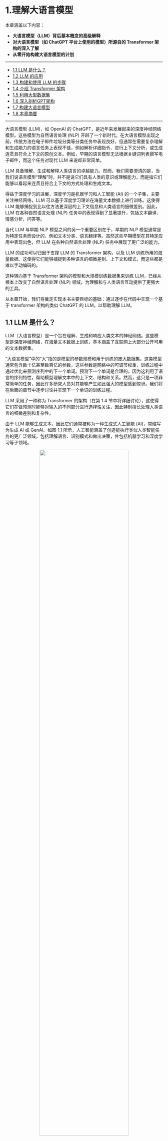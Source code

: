 # 1.理解大语言模型

本章涵盖以下内容：

- **大语言模型（LLM）背后基本概念的高级解释**
- **对大语言模型（如 ChatGPT 平台上使用的模型）所源自的 Transformer 架构的深入了解**
- **从零开始构建大语言模型的计划**

------




- [1.1 LLM 是什么？](#11-llm-是什么)
- [1.2 LLM 的应用](#12-llm-的应用)
- [1.3 构建和使用 LLM 的步骤](#13-构建和使用-llm-的步骤)
- [1.4 介绍 Transformer 架构](#14-介绍-transformer-架构)
- [1.5 利用大型数据集](#15-利用大型数据集)
- [1.6 深入剖析GPT架构](#16-深入剖析gpt架构)
- [1.7 构建大语言模型](#17-构建大语言模型)
- [1.8 本章摘要](#18-本章摘要)



------


大语言模型 (LLM)，如 OpenAI 的 ChatGPT，是近年来发展起来的深度神经网络模型。这些模型为自然语言处理 (NLP) 开辟了一个新时代。在大语言模型出现之前，传统方法在电子邮件垃圾分类等分类任务中表现良好，但通常在需要复杂理解和生成能力的语言任务上表现不佳，例如解析详细指令、进行上下文分析，或生成连贯且符合上下文的原创文本。例如，早期的语言模型无法根据关键词列表撰写电子邮件，而这个任务对现代 LLM 来说却非常简单。

LLM 具备理解、生成和解释人类语言的卓越能力。然而，我们需要澄清的是，当我们说语言模型“理解”时，并不是说它们具有人类的意识或理解能力，而是指它们能够以看起来连贯且符合上下文的方式处理和生成文本。

得益于深度学习的进展，深度学习是机器学习和人工智能 (AI) 的一个子集，主要关注神经网络，LLM 可以基于深度学习理论在海量文本数据上进行训练。这使得 LLM 能够捕捉到比以往方法更深层的上下文信息和人类语言的细微差别。因此，LLM 在各种自然语言处理 (NLP) 任务中的表现得到了显著提升，包括文本翻译、情感分析、问答等。

当代 LLM 与早期 NLP 模型之间的另一个重要区别在于，早期的 NLP 模型通常是为特定任务而设计的，例如文本分类、语言翻译等。虽然这些早期模型在其特定应用中表现出色，但 LLM 在各种自然语言处理 (NLP) 任务中展现了更广泛的能力。

LLM 的成功可以归因于支撑 LLM 的 Transformer 架构，以及 LLM 训练所用的海量数据。这使得它们能够捕捉到多种语言的细微差别、上下文和模式，而这些都是难以手动编码的。

这种转向基于 Transformer 架构的模型和大规模训练数据集来训练 LLM，已经从根本上改变了自然语言处理 (NLP) 领域，为理解和与人类语言互动提供了更强大的工具。

从本章开始，我们将奠定实现本书主要目标的基础：通过逐步在代码中实现一个基于 transformer 架构的类似 ChatGPT 的 LLM，以帮助理解 LLM。



## 1.1 LLM 是什么？

LLM（大语言模型）是一个旨在理解、生成和响应人类文本的神经网络。这些模型是深度神经网络，在海量文本数据上训练，基本涵盖了互联网上大部分公开可用的文本数据集。

“大语言模型”中的“大”指的是模型的参数规模和用于训练的庞大数据集。这类模型通常包含数十亿甚至数百亿的参数，这些参数是网络中的可调节权重，训练过程中通过优化来预测序列中的下一个单词。预测下一个单词是合理的，因为这利用了语言的序列特性，帮助模型理解文本中的上下文、结构和关系。然而，这只是一项非常简单的任务，因此许多研究人员对其能够产生如此强大的模型感到惊讶。我们将在后面的章节中逐步讨论并实现下一个单词的训练过程。

LLM 采用了一种称为 Transformer 的架构（在第 1.4 节中将详细讨论），这使得它们在做预测时能够对输入的不同部分进行选择性关注，因此特别擅长处理人类语言的细微差别和复杂性。

由于 LLM 能够生成文本，因此它们通常被称为一种生成式人工智能 (AI)，常缩写为生成 AI 或 GenAI。如图 1.1 所示，人工智能涵盖了创造能执行类似人类智能任务的更广泛领域，包括理解语言、识别模式和做出决策，并包括机器学习和深度学习等子领域。

<div style="text-align: center;">
    <img src="https://raw.githubusercontent.com/skindhu/Build-A-Large-Language-Model-CN/refs/heads/main/Image/chapter1/figure1.1.png" width="75%" />
</div>

用于实现人工智能的算法是机器学习领域的核心。机器学习往往不需要明确的编程实现，而是涉及可以从数据中学习并基于数据做出预测或决策的算法研究。举例来说，垃圾邮件过滤器就是机器学习的一个实际应用。与其手动编写规则来识别垃圾邮件，不如将标记为垃圾邮件和合法邮件的电子邮件示例输入给机器学习算法。通过最小化训练数据集上的预测误差，模型能够学习识别垃圾邮件的模式和特征，从而将新邮件分类为垃圾邮件或合法邮件。

如图 1.1 所示，深度学习是机器学习的一个子集，专注于使用三层或更多层的神经网络（即深度神经网络）来建模数据中的复杂模式和抽象。与深度学习不同，传统机器学习需要手动提取特征。这意味着人类专家需要识别并选择最相关的特征供模型使用。

虽然当前人工智能领域主要由机器学习和深度学习主导，但它也涵盖了其他方法，例如基于规则的系统、遗传算法、专家系统、模糊逻辑和符号推理。

回到垃圾邮件分类的例子，在传统机器学习中，人类专家会手动提取电子邮件文本中的特征，例如某些触发词的频率（“奖品”、“获胜”、“免费”）、感叹号的数量、全大写单词的使用，或者是否存在可疑链接。基于这些专家定义的特征创建的数据集随后用于训练模型。与传统机器学习不同，深度学习不需要手动提取特征，这意味着人类专家不需要为深度学习模型识别和选择最相关的特征。（不过，无论是在传统机器学习还是深度学习的垃圾邮件分类中，仍然需要收集标签，如垃圾邮件或非垃圾邮件，而这些标签需要由专家或用户进行收集。）

接下来的章节将介绍 LLM 能解决的问题、LLM 面临的挑战，以及我们将在本书中实现的通用 LLM 架构。



## 1.2 LLM 的应用

由于具备解析和理解非结构化文本数据的高级能力，LLM 在多个领域有着广泛的应用。目前，LLM 被广泛用于机器翻译、新文本生成（见图 1.2）、情感分析、文本摘要等多种任务。最近，LLM 还被用于内容创作，比如撰写小说、文章，甚至计算机代码。

<div style="text-align: center;">
    <img src="https://raw.githubusercontent.com/skindhu/Build-A-Large-Language-Model-CN/refs/heads/main/Image/chapter1/figure1.2.png" width="75%" />
</div>

LLM 还可以支持复杂的聊天机器人和虚拟助手，例如 OpenAI 的 ChatGPT 或谷歌的 Gemini（以前称为 Bard），这些助手能够回答用户的问题，并提升传统搜索引擎的功能，如 Google Search 和 Microsoft Bing。

此外，LLM 还可以有效地从医学或法律等专业领域的大量文本中检索知识。这包括筛选文档、总结长段落以及回答技术性问题。

总之，LLM 在自动化几乎所有涉及文本解析和生成的任务中都是不可或缺的。它们的应用几乎是无限的，随着我们不断创新和探索这些模型的新用法，LLM 显然有潜力重新定义我们与技术的关系，使其变得更加对话式、直观和易于访问。

在本书中，我们将重点了解 LLM 的工作原理，从基础开始，编码一个能够生成文本的 LLM。我们还将学习使 LLM 执行查询的技术，包括回答问题、总结文本、将文本翻译成不同语言等。换句话说，在本书中，我们将通过一步步构建的方式，学习复杂的 LLM 助手（如 ChatGPT）的工作原理。



## 1.3 构建和使用 LLM 的步骤

为什么我们应该构建自己的 LLM？从头开始编码一个 LLM 是理解其工作机制和局限性的绝佳练习。同时，这也使我们具备了对现有开源 LLM 架构进行预训练或微调的知识，以便将其应用于我们特定领域的数据集或任务。

研究表明，在建模性能方面，专为特定任务或领域定制的 LLM 通常能超过通用的 LLM，比如 ChatGPT，这些通用模型设计用于多种应用场景。例如，BloombergGPT 是一个专门针对金融领域的模型，还有针对医学问答定制的 LLM（有关更多细节，请参阅附录 B 的进一步阅读和参考文献部分）

使用定制的 LLM 有多个优势，尤其是在数据隐私方面。例如，公司可能因为保密问题而不愿与像 OpenAI 这样的第三方 LLM 提供商分享敏感数据。此外，开发定制的 LLM 可以直接在客户的设备上部署，比如笔记本电脑和智能手机，这是像 Apple 这样的公司当前正在探索的方向。这种针对LLM的本地部署实现能够显著降低响应延迟和服务器相关的成本。同时，定制的 LLM 使开发者拥有完全的自主权，能够根据需要控制模型的更新和修改。

创建 LLM 的一般过程包括预训练和微调。术语 "pre" 在 "pretraining" 中指的是初始阶段，此时模型（如 LLM）在一个大型且多样化的数据集上进行训练，以便获得对语言的广泛理解。预训练模型随后作为基础资源，可以通过微调进一步优化。微调是指模型在一个更针对特定任务或领域的数据集上进行专门训练。包含预训练和微调的这种两阶段训练方法在图 1.3 中进行了说明。

> [!TIP]
>
> **个人思考：** 预训练的数据集已经学习好了语言模型的基础能力，包括语法、词汇、语言结构，可以相对准确的预测下一个token。而微调则是利用特定领域的数据来让模型适应某些特定的任务。微调一般有两种方式：
>
> + 全权重的微调，这种方式会在训练过程中对模型的所有预训练权重进行调整，但由于权重已经经过预训练，大多数情况下，微调只会对预训练权重进行微小调整，而不是大幅度改变。这种方式能够让模型保持原有的语言生成能力，同时使其在特定任务上表现得更好。
> + 冻结部分权重的微调，一般冻结低层（往往是学习到的基础语言特征），对高层的权重进行调整。这种微调方式常在需要加速训练，或者数据量较小，全权重微调可能导致过拟合的情况下使用。

<div style="text-align: center;">
    <img src="https://raw.githubusercontent.com/skindhu/Build-A-Large-Language-Model-CN/refs/heads/main/Image/chapter1/figure1.3.png" width="75%" />
</div>

如图 1.3 所示，创建 LLM 的第一步是用大量文本数据进行训练，这些数据一般被称为原始文本。这里的 "raw" 指的是这些数据只是普通文本，没有任何标注信息[^1] 。（可以进行过滤，比如去除格式字符或未知语言的文档。）

LLM 的第一阶段训练被称为预训练，旨在创建一个初始的预训练 LLM，通常称为基础模型。GPT-3 模型是一个典型例子（ChatGPT 中原始模型的前身）。该模型可以完成文本补全，即对用户写了一半的句子进行续写。同时，它还具有有限的少量示例学习能力，这意味着它可以在仅有少量示例的情况下学习执行新任务，而不需要大量的训练数据。下一节“介绍 transformer 架构”将对此进行进一步说明。

在从大型文本数据集上训练得到预训练的 LLM 后，该LLM会学习预测文本中的下一个单词。我们可以在优质的标注数据上对 LLM 进行进一步训练，这个过程称为微调。

微调 LLM 的两个最流行的类别是指令微调和分类任务微调。在指令微调中，标注数据集包含指令和答案对，例如用于翻译文本的查询及其正确翻译。在分类微调中，标注数据集由文本及其对应的类别标签组成，比如与垃圾邮件和非垃圾邮件标签相关的电子邮件。

在本书中，我们将介绍 LLM 的预训练和微调的代码实现，并将在预训练基础 LLM 后，深入探讨指令微调和分类微调的具体细节。



## 1.4 介绍 Transformer 架构

大多数现代 LLM 基于 transformer 架构，这是一种深度神经网络架构，首次在 2017 年的论文《Attention Is All You Need》中提出。为了理解 LLM，我们需要简要回顾一下最初为机器翻译开发的原始 Transformer，该架构用于将英文文本翻译成德文和法文。图 1.4 显示了 Transformer 架构的简化版本。

<div style="text-align: center;">
    <img src="https://raw.githubusercontent.com/skindhu/Build-A-Large-Language-Model-CN/refs/heads/main/Image/chapter1/figure1.4.png" width="75%" />
</div>

图 1.4 中的 Transformer 架构由两个子模块组成：编码器和解码器。编码器模块处理文本输入，将其编码为一系列数值表示或向量，以捕捉输入的上下文信息。然后，解码器模块利用这些编码向量生成输出文本。例如，在翻译任务中，编码器将源语言文本编码为向量，而解码器则将这些向量解码为目标语言的文本。编码器和解码器都由多个层通过自注意力机制相连。您可能会对输入的预处理和编码过程有许多疑问，这些将在后续章节的逐步实现中详细解答。

Transformers 和 LLM 的一个关键组成部分是自注意力机制（图中未显示），它使模型能够相对地权衡序列中不同单词或标记的重要性。这个机制帮助模型捕捉输入数据中的远程依赖关系和上下文关系，从而提高生成连贯且与上下文相关的输出的能力。不过，由于自注意力机制的复杂性，我们将在第三章中逐步讨论和实现它。此外，第二章《处理文本数据》中，我们也将讨论并实现创建模型输入所需的数据预处理步骤。

> [!TIP]
>
> **个人思考：** 早期用于翻译任务的模型一般使用RNN，RNN的核心是循环结构，也就是会把当前的输出和之前的状态结合起来，再输入到下一步。这样，网络就可以记住前面输入的信息，并把这些信息应用到后续的预测中。例如，当你输入一段文字时，RNN会记住前面的单词，以帮助理解后面的单词。但这种机制也有一个非常明显的不足：长距离依赖问题。虽然RNN能“记住”前面的信息，但它对非常长的序列记忆能力有限。随着序列变长，早期信息会逐渐被“遗忘”，导致长距离依赖的问题。这就像你在听一长段话，可能会逐渐忘记开头说的内容。而Transformer架构通过自注意力机制（后面详细介绍实现机制）实现能够关注序列中的任意位置，而不需要经过层层传递。因此，无论信息在序列中距离多远，Transformer都能有效地捕捉和利用长距离的依赖关系。

Transformer 架构的后续变体，包括 BERT（双向编码器表示来自 Transformers 的缩写）和各种 GPT 模型（生成预训练变换器的缩写），都是基于这一概念进行构建的，以适应不同的任务。（参考文献见附录 B。）

BERT 是基于原始 Transformer 架构的编码器子模块，与 GPT 的训练方法有所不同。GPT 主要用于生成任务，而 BERT 及其变体则专注于掩码词预测，即模型在给定句子中预测被掩码或隐藏的词，如图 1.5 所示。这种独特的训练策略使得 BERT 在文本分类任务中具备优势，包括情感预测和文档分类。作为应用实例，截至目前，Twitter 正在使用 BERT 来检测有害内容。

> [!TIP]
>
> **个人思考：** 为什么BERT适合用于文档分类或情感预测，这主要是基于BERT的训练模式，BERT也是基于Transformer架构，但它采用的是 **masked language model (MLM)** 训练方式，即在训练过程中，它会随机遮掩输入句子中的一些词（称为“masked”），并让模型预测这些被遮掩的词。这种训练策略被称为**掩蔽词预测**。这一独特的训练方法使得 BERT 能够更好地理解句子的上下文，因为它需要根据整句话的前后部分来预测被遮掩的词。这种双向（bidirectional）的训练使得 BERT 更适合处理需要全局上下文理解的任务，而文档分类或情感预测正是两种对于上下文语义理解要求非常高的场景。

<div style="text-align: center;">
    <img src="https://raw.githubusercontent.com/skindhu/Build-A-Large-Language-Model-CN/refs/heads/main/Image/chapter1/figure1.5.png" width="75%" />
</div>

另一方面，GPT 专注于原始 Transformer 架构中的解码器部分，被设计用于需要生成文本的任务。这些任务包括机器翻译、文本摘要、小说创作和编写代码等。在本章接下来的部分，我们将更详细地讨论 GPT 架构，并在本书中从零开始实现它。

GPT 模型主要是为文本补全任务设计和训练的，但它们在能力上展现出显著的多样性。这些模型擅长执行zero-shot 和few-shot 学习任务。zero-shot 学习指的是在没有先前具体示例的情况下，能够处理完全未见过的任务。而few-shot 学习则是指模型可以从用户提供的极少量示例中进行学习，如图 1.6 所示。

<div style="text-align: center;">
    <img src="https://raw.githubusercontent.com/skindhu/Build-A-Large-Language-Model-CN/refs/heads/main/Image/chapter1/figure1.6.png" width="75%" />
</div>

> [!NOTE]
>
> **TRANSFORMERS 与 LLM**
>
> 如今的 LLM 大部分是基于上一节提到的 Transformer 架构来实现。因此，在文献中，Transformers 和 LLM 常常被视为同义词。然而，值得注意的是，并非所有的 Transformers 都是 LLM，因为它们也可以用于计算机视觉。同时，并非所有的 LLM 都是基于 Transformers 的，市场上也有一些基于递归和卷积架构的大语言模型。这些替代方法的主要目的是提高 LLM 的计算效率。不过，这些替代架构能否与基于 Transformer 的 LLM 的能力相竞争，以及它们是否会在实际中得到应用，还需要进一步观察。为了简单起见，本书将“LLM”一词用来指代类似于 GPT 的基于 Transformer 的 LLM。（感兴趣的读者可以在本章末尾的进一步查找找到相关文献阅读。）



## 1.5 利用大型数据集

流行的 GPT 和 BERT 类模型的大型训练数据集代表了丰富而全面的文本语料库，涵盖数十亿个单词，涉及各种主题以及自然语言和计算机语言。为了提供一个具体的例子，表 1.1 总结了用于预训练 GPT-3 的数据集，这个模型是第一版 ChatGPT 的基础。

<div style="text-align: center;">
    <img src="https://raw.githubusercontent.com/skindhu/Build-A-Large-Language-Model-CN/refs/heads/main/Image/chapter1/table1.1.png" width="75%" />
</div>

通过表1.1能得出的主要结论是，这个训练数据集的规模和多样性使得这些模型在各种任务中表现优异，包括不同语言的语法、语义和上下文信息，甚至还可以处理一些需要通用知识的任务。

> [!NOTE]
>
> **GPT-3 数据集细节**
>
> 表 1.1 展示了用于 GPT-3 的数据集。表中的“占比列（最后一列）”经过四舍五入误差调整后总和为 100%。尽管“token数量”这一列中的总计达到 5090 亿，但模型实际只在 3000 亿个token上进行训练。GPT-3 论文的作者没有解释为何模型没有在所有 5090 亿个token上进行训练。
>
> 对于上下文来说，考虑 CommonCrawl 数据集的规模，该数据集单独包含 4100 亿个token，存储需要大约 570 GB。相比之下，像 GPT-3 这样的模型后续版本，例如 Meta 的 LLaMA，已经扩展了其训练范围，加入了额外的数据来源，比如 Arxiv 的研究论文（92 GB）和 StackExchange 的代码相关问答（78 GB）。
>
> GPT-3 论文的作者没有公开训练数据集，但有一个与其相当的公开数据集名为 Dolma：由 Soldaini 等人在 2024 年发布的《用于 LLM 预训练研究的三万亿token开放语料库》（https://arxiv.org/abs/2402.00159）。不过，该数据集可能包括受版权保护的作品，其具体使用条款可能会根据预期的使用场景和国家有所不同。

这些模型的预训练特性使它们在后续任务中的微调变得非常灵活，因此它们也被称为基础模型或基模。预训练 LLM 需要消耗大量资源，且成本非常高。例如，GPT-3 的预训练费用估计为 460 万美元，通过云计算积分来计算[^2]。

好消息是，已经有许多经过预训练的开源LLM，可以作为通用工具来撰写、提取和编辑不在训练数据中的文本。此外，LLM可以在相对较小的数据集上进行微调，以减少所需的计算资源并提高特定任务的性能。

在本书中，我们将一步步实现预训练代码，并利用它来预训练一个 LLM。所有的计算都将在普通消费级硬件上进行。在实现预训练LLM的代码后，我们将学习如何重用公开可用的模型权重，并将这些权重加载到我们所实现的架构中，这样在本书后续微调 LLM 时，我们就可以跳过昂贵的预训练阶段。



## 1.6 深入剖析GPT架构

在本章之前，我们提到了GPT类模型、GPT-3和ChatGPT。现在让我们更深入地了解通用的GPT架构。首先，GPT 是“生成预训练变换器”（Generative Pretrained Transformer）的缩写，最初是在以下论文中提出的：

+ 《通过生成预训练改善语言理解（2018）》是由 OpenAI 的 Radford 等人撰写的，链接：http://cdn.openai.com/researchcovers/language-unsupervised/language_understanding_paper.pdf

GPT-3 是该模型的增强版，具有更多参数，并在更大的数据集上进行训练。而在 ChatGPT 中提供的原始模型是通过在一个大型指令数据集上微调 GPT-3 而创建的，这一过程使用了 OpenAI 的 InstructGPT 论文中的方法，我们将在第 7 章“使用人类反馈进行微调以遵循指令”中详细介绍。如图 1.6 所示，这些模型在文本完成方面表现出色，并且还能够进行拼写纠正、分类和语言翻译等其他任务。考虑到 GPT 模型是在相对简单的下一个单词预测任务上进行预训练的，这一点确实非常惊人，如图 1.7 所示。

<div style="text-align: center;">
    <img src="https://raw.githubusercontent.com/skindhu/Build-A-Large-Language-Model-CN/refs/heads/main/Image/chapter1/figure1.7.png" width="75%" />
</div>

下一个单词预测任务是一种自监督学习的方法，这是一种自我标注的形式。这意味着我们不需要专门收集训练数据的标签，而是可以利用数据本身的结构：我们可以把句子或文档中的下一个单词作为模型需要预测的标签。由于下一个单词预测任务允许我们“动态”生成标签，因此我们可以利用大量未标记的文本数据集来训练 LLM，这在第 1.5 节中也有讨论，即利用大型数据集。

与我们在 1.4 节讨论的原始 Transformer 架构相比，通用 GPT 架构相对简单。实际上，它仅包含解码器部分，而没有编码器，如图 1.8 所示。由于像 GPT 这样的解码器模型是通过逐字预测生成文本，因此它们被视为一种自回归模型。自回归模型会将之前的输出作为未来预测的输入。因此，在 GPT 中，每个新词的选择都是基于之前的文本序列，这样可以提高生成文本的连贯性。

> [!NOTE]
>
> 自回归，是一种用于`时间序列`分析的**统计技术**，它假设时间序列的`当前值`是其`过去值`的**函数**。
> 
> 自回归模型，使用类似的数学技术来确定序列中，**元素之间**的**概率相关性**。然后，它们使用所得知识，来猜测未知序列中的下一个元素。
> 
> 自相关，用于衡量序列中元素之间的相关性；一般会圈定一个时间窗口，计算窗口内元素之间的相关性。大部分场景下，窗口之前的元素，对窗口之后的元素影响较小。

像 GPT-3 这样的模型架构明显大于原始的 Transformer 模型。例如，原始的 Transformer 将编码器和解码器块重复了六次，而 GPT-3 具有 96 层 Transformer，总共有 1750 亿个参数。

<div style="text-align: center;">
    <img src="https://raw.githubusercontent.com/skindhu/Build-A-Large-Language-Model-CN/refs/heads/main/Image/chapter1/figure1.8.png" width="75%" />
</div>

GPT-3 于 2020 年推出，按照深度学习和大语言模型（LLM）开发的标准，如今看来，已经是很久以前了。然而，像 Meta 的 Llama 模型这样的最新架构依然基于相同的基本原理，仅做了些许修改。因此，理解 GPT 的重要性依旧不减。本书将专注于实现 GPT 背后的核心架构，并提供有关其他 LLM 所采用的特定调整的参考。

最后，值得注意的是，原始的 Transformer 模型由编码器和解码器块组成，专为语言翻译设计，但 GPT 模型虽然架构更大且仅包含解码器，却主要用于下一个词预测，但同时也具备执行翻译任务的能力。这一能力最初让研究人员感到意外，因为它出现在一个主要针对下一个词预测任务的模型中，而这个任务并没有专门针对翻译。

模型能够执行未明确训练的任务被称为“涌现行为”。这种能力不是通过明确的训练获得的，而是模型接触大量多语言数据和多样化上下文后自然而然涌现的结果。GPT 模型能够“学习”不同语言之间的翻译模式，并执行翻译任务，尽管它们并没有专门针对这些任务进行训练，这展示了这些大语言模型的优势和能力。我们可以在不需要为每个任务使用不同模型的情况下，完成多种任务。



## 1.7 构建大语言模型

在本章中，我们为理解LLM打下了基础。在本书的其余部分，我们将从零开始编码一个 LLM，使用 GPT 的基本理念作为框架，并分为三个阶段进行，如图 1.9 所示。

<div style="text-align: center;">
    <img src="https://raw.githubusercontent.com/skindhu/Build-A-Large-Language-Model-CN/refs/heads/main/Image/chapter1/figure1.9.png" width="75%" />
</div>

首先，我们将学习基本的数据预处理步骤，并编写 LLM 核心的注意力机制代码。

接下来，在第二阶段，我们将学习如何编写代码并预训练一个类似 GPT 的 LLM，能够生成新的文本。同时，我们还会介绍评估 LLM 的基本原理，这对开发强大的 NLP（自然语言处理）系统至关重要。

请注意，从头开始预训练一个 LLM 是一项庞大的工程，对于类似 GPT 的模型，计算成本可能高达数千到数百万美元。因此，第二阶段的重点是进行教学目的的训练，使用小型数据集。此外，本书还将提供关于如何加载公开可用的模型权重的代码示例。

最后，在第三阶段，我们将使用一个预训练好的 LLM，对其进行微调，使其能够执行指令，例如回答查询或进行文本分类——这些是在许多现实世界应用和研究中最常见的任务。

希望你能期待踏上这段激动人心的旅程！



## 1.8 本章摘要

+ LLM 已经彻底改变了自然语言处理的领域，之前自然语言处理主要依赖于显式的规则系统和较为简单的统计方法。LLM 的出现引入了新的深度学习驱动的方法，推动了对人类语言的理解、生成和翻译的进步。
+ 现代 LLM 的训练通常分为两个主要步骤：
  + 首先，它们在一个大型未标注的文本语料库中进行预训练，通过使用句子中下一个单词的预测作为“标签”。
  + 这些模型接下来会在一个较小的、有标签的目标数据集上进行微调，以遵循指令或执行分类任务。
+ LLM 基于Transformer架构。Transformer架构的核心理念是注意力机制，这使得 LLM 在逐字生成输出时，能够选择性地访问整个输入序列。
+ 原始的Transformer架构由一个用于解析文本的编码器和一个用于生成文本的解码器组成。
+ 生成文本和执行指令的 LLM，例如 GPT-3 和 ChatGPT，仅实现解码器模块，这使得架构更加简化。
+ 由数十亿个单词构成的大型数据集对预训练 LLM 至关重要。在本书中，我们将实现并在小型数据集上训练 LLM，以便用于教学，同时也会探讨如何加载公开可用的模型权重。
+ 类似 GPT 的模型的普遍预训练任务是预测句子中的下一个单词，但这些 LLM 显示出了“涌现”特性，例如具备分类、翻译或文本总结的能力。
+ 一旦 LLM 完成预训练，得到的基础模型就可以更高效地微调，以应对各种下游任务。
+ 在自定义数据集上微调过的 LLM 能够在特定任务上超越通用 LLM。



[^1]:  拥有机器学习背景的读者可能会注意到，传统机器学习模型和通过常规监督学习训练的深度神经网络通常需要标注数据。但在 LLM 的预训练阶段情况并非如此。在这一阶段，LLM 采用自监督学习，模型可以从输入数据中自动生成标签。这个概念将在本章后面的内容中进一步讨论。
[^2]:  GPT-3，价值 4,600,000 美元的语言模型，https://www.reddit.com/r/MachineLearning/comments/h0jwoz/d_gpt3_the_4600000_language_model/









